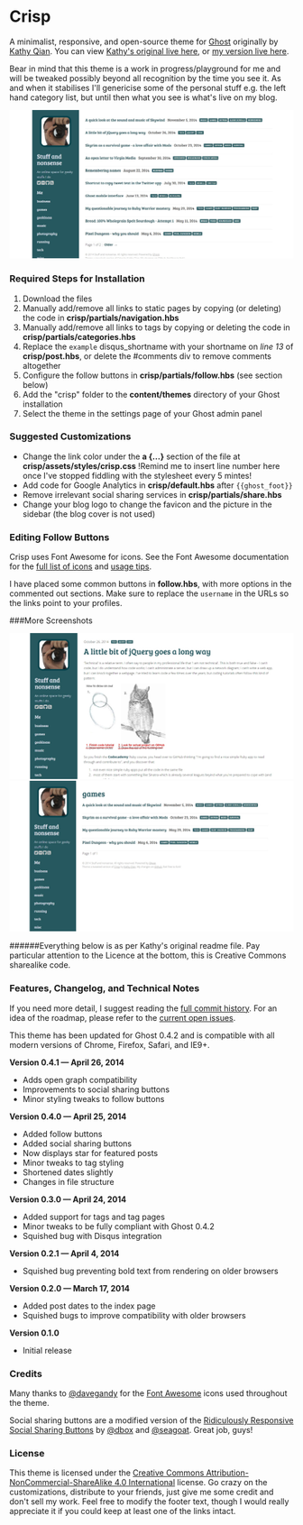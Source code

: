 # Crisp 

A minimalist, responsive, and open-source theme for [Ghost](http://ghost.org) originally by [Kathy Qian](http://kathyqian.com). You can view [Kathy's original live here](http://kathyqian.com), or [my version live here](http://stuffandnonsense.ghost.io/).

Bear in mind that this theme is a work in progress/playground for me and will be tweaked possibly beyond all recognition by the time you see it. As and when it stabilises I'll genericise some of the personal stuff e.g. the left hand category list, but until then what you see is what's live on my blog.

![Index](https://github.com/fst0pped/crisp-ghost-theme/blob/master/index.png)   

### Required Steps for Installation

1. Download the files
2. Manually add/remove all links to static pages by copying (or deleting) the code in **crisp/partials/navigation.hbs**
3. Manually add/remove all links to tags by copying or deleting the code in **crisp/partials/categories.hbs**
4. Replace the `example` disqus_shortname with your shortname on *line 13* of **crisp/post.hbs**, or delete the #comments div to remove comments altogether
5. Configure the follow buttons in **crisp/partials/follow.hbs** (see section below)
6. Add the "crisp" folder to the **content/themes** directory of your Ghost installation
7. Select the theme in the settings page of your Ghost admin panel

### Suggested Customizations

* Change the link color under the **a {...}** section of the file at **crisp/assets/styles/crisp.css** !Remind me to insert line number here once I've stopped fiddling with the stylesheet every 5 mintes!
* Add code for Google Analytics in **crisp/default.hbs** after `{{ghost_foot}}`
* Remove irrelevant social sharing services in **crisp/partials/share.hbs**
* Change your blog logo to change the favicon and the picture in the sidebar (the blog cover is not used)

### Editing Follow Buttons

Crisp uses Font Awesome for icons. See the Font Awesome documentation for the [full list of icons](http://fortawesome.github.io/Font-Awesome/icons/) and [usage tips](http://fortawesome.github.io/Font-Awesome/examples/). 

I have placed some common buttons in **follow.hbs**, with more options in the commented out sections. Make sure to replace the `username` in the URLs so the links point to your profiles. 

###More Screenshots

![Post](https://github.com/fst0pped/crisp-ghost-theme/blob/master/post.png)
![List of posts in a category](https://github.com/fst0pped/crisp-ghost-theme/blob/master/category_post_list.png)

######Everything below is as per Kathy's original readme file. Pay particular attention to the Licence at the bottom, this is Creative Commons sharealike code.

### Features, Changelog, and Technical Notes

If you need more detail, I suggest reading the [full commit history](https://github.com/kathyqian/crisp-ghost-theme/commits/master/). For an idea of the roadmap, please refer to the [current open issues](https://github.com/kathyqian/crisp-ghost-theme/issues?state=open).

This theme has been updated for Ghost 0.4.2 and is compatible with all modern versions of Chrome, Firefox, Safari, and IE9+.

**Version 0.4.1 &mdash; April 26, 2014**

* Adds open graph compatibility
* Improvements to social sharing buttons
* Minor styling tweaks to follow buttons

**Version 0.4.0 &mdash; April 25, 2014**

* Added follow buttons
* Added social sharing buttons 
* Now displays star for featured posts
* Minor tweaks to tag styling
* Shortened dates slightly
* Changes in file structure

**Version 0.3.0 &mdash; April 24, 2014**

* Added support for tags and tag pages
* Minor tweaks to be fully compliant with Ghost 0.4.2
* Squished bug with Disqus integration

**Version 0.2.1 &mdash; April 4, 2014**

* Squished bug preventing bold text from rendering on older browsers

**Version 0.2.0 &mdash; March 17, 2014**

* Added post dates to the index page
* Squished bugs to improve compatibility with  older browsers

**Version 0.1.0**

* Initial release

### Credits

Many thanks to [@davegandy](http://twitter.com/davegandy) for the [Font Awesome](https://github.com/FortAwesome/Font-Awesome) icons used throughout the theme.

Social sharing buttons are a modified version of the [Ridiculously Responsive Social Sharing Buttons](https://github.com/kni-labs/rrssb) by [@dbox](http://www.twitter.com/dbox) and [@seagoat](http://www.twitter.com/seagoat). Great job, guys!

### License

This theme is licensed under the [Creative Commons Attribution-NonCommercial-ShareAlike 4.0 International](http://creativecommons.org/licenses/by-nc-sa/4.0/) license. Go crazy on the customizations, distribute to your friends, just give me some credit and don't sell my work. Feel free to modify the footer text, though I would really appreciate it if you could keep at least one of the links intact.
